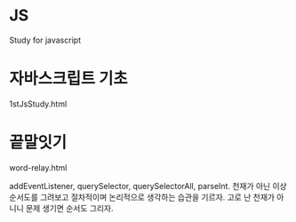 # JS

Study for javascript

# 자바스크립트 기초

1stJsStudy.html

# 끝말잇기

word-relay.html

addEventListener, querySelector, querySelectorAll, parseInt.
천재가 아닌 이상 순서도를 그려보고 절차적이며 논리적으로 생각하는 습관을 기르자.
고로 난 천재가 아니니 문제 생기면 순서도 그리자.
